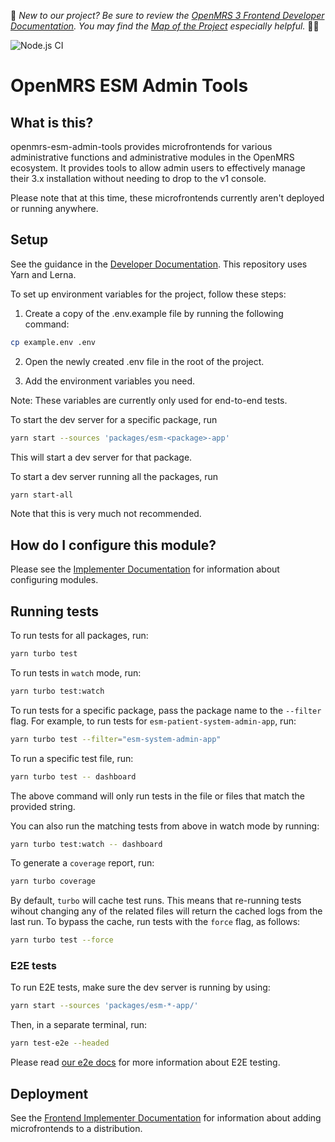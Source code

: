 :wave:	*New to our project? Be sure to review the [OpenMRS 3 Frontend Developer Documentation](https://openmrs.github.io/openmrs-esm-core/#/). You may find the [Map of the Project](https://openmrs.github.io/openmrs-esm-core/#/main/map) especially helpful.* :teacher:	

![Node.js CI](https://github.com/openmrs/openmrs-esm-admin-tools/workflows/Node.js%20CI/badge.svg)

# OpenMRS ESM Admin Tools

## What is this?

openmrs-esm-admin-tools provides microfrontends for various administrative functions and administrative modules in the OpenMRS ecosystem. It provides tools to allow admin users to effectively manage their 3.x installation without needing to drop to the v1 console.

Please note that at this time, these microfrontends currently aren't deployed or running anywhere.

## Setup

See the guidance in the [Developer Documentation](https://o3-dev.docs.openmrs.org/#/getting_started/prerequisites).
This repository uses Yarn and Lerna.

To set up environment variables for the project, follow these steps:

1. Create a copy of the .env.example file by running the following command:

  ```bash
  cp example.env .env
  ```
  
2. Open the newly created .env file in the root of the project.

3. Add the environment variables you need.

Note: These variables are currently only used for end-to-end tests.

To start the dev server for a specific package, run

```bash
yarn start --sources 'packages/esm-<package>-app'
```

This will start a dev server for that package.

To start a dev server running all the packages, run

```bash
yarn start-all
```

Note that this is very much not recommended.

## How do I configure this module?

Please see the [Implementer Documentation](https://wiki.openmrs.org/display/projects/Frontend+3.0+Documentation+for+Implementers#Frontend3.0DocumentationforImplementers-Configuringtheapplication)
for information about configuring modules.

## Running tests

To run tests for all packages, run:

```bash
yarn turbo test
```

To run tests in `watch` mode, run:

```bash
yarn turbo test:watch
```

To run tests for a specific package, pass the package name to the `--filter` flag. For example, to run tests for `esm-patient-system-admin-app`, run:

```bash
yarn turbo test --filter="esm-system-admin-app"
```

To run a specific test file, run:

```bash
yarn turbo test -- dashboard
```

The above command will only run tests in the file or files that match the provided string.

You can also run the matching tests from above in watch mode by running:

```bash
yarn turbo test:watch -- dashboard
```

To generate a `coverage` report, run:

```bash
yarn turbo coverage
```

By default, `turbo` will cache test runs. This means that re-running tests wihout changing any of the related files will return the cached logs from the last run. To bypass the cache, run tests with the `force` flag, as follows:

```bash
yarn turbo test --force
```

### E2E tests

To run E2E tests, make sure the dev server is running by using:

```sh
yarn start --sources 'packages/esm-*-app/'
```

Then, in a separate terminal, run:

```sh
yarn test-e2e --headed
```

Please read [our e2e docs](e2e/README.md) for more information about E2E testing.

## Deployment

See the
[Frontend Implementer Documentation](https://wiki.openmrs.org/display/projects/Frontend+3.0+Documentation+for+Implementers)
for information about adding microfrontends to a distribution.
